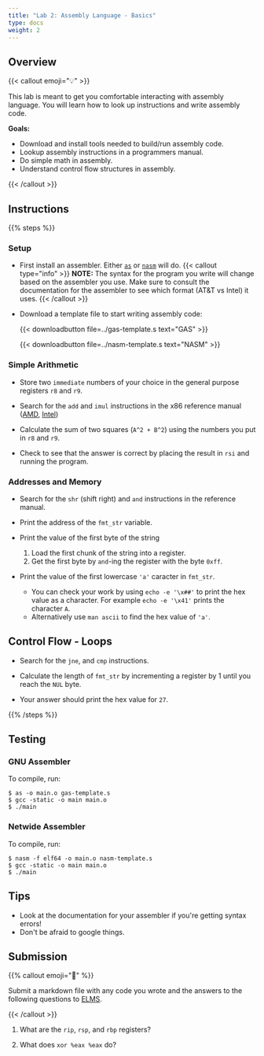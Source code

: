 ```yaml
---
title: "Lab 2: Assembly Language - Basics"
type: docs
weight: 2
---
```


## Overview

{{< callout emoji="💡" >}}

This lab is meant to get you comfortable interacting with assembly language. You
will learn how to look up instructions and write assembly code.

**Goals:**

- Download and install tools needed to build/run assembly code.
- Lookup assembly instructions in a programmers manual.
- Do simple math in assembly.
- Understand control flow structures in assembly.

{{< /callout >}}

## Instructions

{{% steps %}}

### Setup

- First install an assembler. Either [`as`](https://www.nasm.us) or
  [`nasm`](https://www.nasm.us) will do. {{< callout type="info" >}} **NOTE:**
  The syntax for the program you write will change based on the assembler you
  use. Make sure to consult the documentation for the assembler to see which
  format (AT&T vs Intel) it uses. {{< /callout >}}

- Download a template file to start writing assembly code:

  {{< downloadbutton file=../gas-template.s text="GAS" >}}

  {{< downloadbutton file=../nasm-template.s text="NASM" >}}

### Simple Arithmetic

- Store two `immediate` numbers of your choice in the general purpose registers
  `r8` and `r9`.

- Search for the `add` and `imul` instructions in the x86 reference manual
  ([AMD](https://www.amd.com/content/dam/amd/en/documents/processor-tech-docs/programmer-references/24592.pdf),
  [Intel](https://cdrdv2.intel.com/v1/dl/getContent/671110))

- Calculate the sum of two squares (`A^2 + B^2`) using the numbers you put in
  `r8` and `r9`.

- Check to see that the answer is correct by placing the result in `rsi` and
  running the program.

### Addresses and Memory

- Search for the `shr` (shift right) and `and` instructions in the reference
  manual.

- Print the address of the `fmt_str` variable.

- Print the value of the first byte of the string

  1. Load the first chunk of the string into a register.
  2. Get the first byte by `and`-ing the register with the byte `0xff`.

- Print the value of the first lowercase `'a'` caracter in `fmt_str`.

  - You can check your work by using `echo -e '\x##'` to print the hex value as
    a character. For example `echo -e '\x41'` prints the character `A`.
  - Alternatively use `man ascii` to find the hex value of `'a'`.

## Control Flow - Loops

- Search for the `jne`, and `cmp` instructions.

- Calculate the length of `fmt_str` by incrementing a register by 1 until you
  reach the `NUL` byte.

- Your answer should print the hex value for `27`.

{{% /steps %}}

## Testing

### GNU Assembler

To compile, run:

```{filename=Bash}
$ as -o main.o gas-template.s
$ gcc -static -o main main.o
$ ./main
```

### Netwide Assembler

To compile, run:

```{filename=Bash}
$ nasm -f elf64 -o main.o nasm-template.s
$ gcc -static -o main main.o
$ ./main
```

## Tips

- Look at the documentation for your assembler if you're getting syntax errors!
- Don't be afraid to google things.

## Submission

{{% callout emoji="📝" %}}

Submit a markdown file with any code you wrote and the answers to the following
questions to [ELMS](https://umd.instructure.com/courses/1374508/assignments).

{{< /callout >}}

1. What are the `rip`, `rsp`, and `rbp` registers?

1. What does `xor %eax %eax` do?
